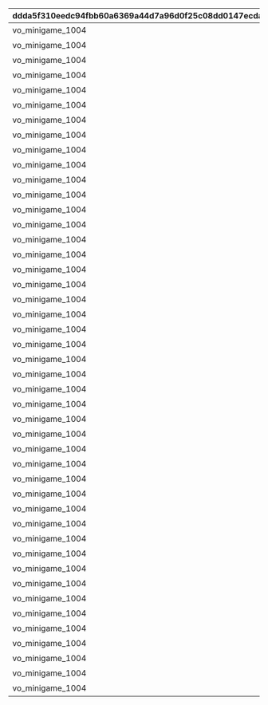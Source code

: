 |ddda5f310eedc94fbb60a6369a44d7a96d0f25c08dd0147ecdadfdd65ef9730a|96c76555cf1e9820a173d80ecd7250e283ac573a5950eb2f99f6fb0ee0caeeb3|dc52d077ea6e1dd188e3db68d876e7033a716aee4e72318bd9b34cdef70ba855|545a7e5882f1f56c05bc5fe21b101dee1aa30457cbe4e6593509c60b2f48947b|753fdca7974650af8016f06f37ea6a4bb253578bb2ceef94fea05941d4173d59|0a1dc00a4ea362600e494cd846333e265ecc81c3f739d6547fd405e1052d0986|73575baa6794373e0904e06f73a169c758a72ea9e7c6a61ae992381ea3d2e6cb|
| --- | --- | --- | --- | --- | --- | --- |
|vo_minigame_1004|2|10001|vo_minigame_1004_top_1_000|1000101|ふっふっふ、これでカヤぴぃとボスを見返してやるです！|1|
|vo_minigame_1004|2|10002|vo_minigame_1004_top_1_003|1000201|しりとりでの戦い、お兄さんにも手伝ってもらうです|1|
|vo_minigame_1004|1|10003|vo_minigame_1004_top_1_004|1000301|どんなケンカも売られた以上は買うのが喧嘩屋だ！やってやるぜ！|2|
|vo_minigame_1004|1|10004|vo_minigame_1004_top_1_005|1000401|石板でしりとりか……イノリのヤツおもしろいこと考えるな|2|
|vo_minigame_1004|1|10005|vo_minigame_1004_top_1_006|1000501|しりとりだろうがなんだろうが返り討ちにしてやるぜ|2|
|vo_minigame_1004|2|10006|vo_minigame_1004_top_1_007|1000601|ぐもも……（オデ、ハラヘッタ）|3|
|vo_minigame_1004|2|10007|vo_minigame_1004_top_1_008|1000701|ぐもももも（シリトリ タノシイ）|3|
|vo_minigame_1004|2|10008|vo_minigame_1004_top_1_009|1000801|ぐもももも！（イノリ イイヤツ）|3|
|vo_minigame_1004|2|10009|vo_minigame_1004_top_2_010|1000901|カヤぴぃ相手でも手加減しないです|1|
|vo_minigame_1004|1|10009|vo_minigame_1004_top_2_011|1000902|上等だ！やるからには本気で来いよな|2|
|vo_minigame_1004|2|10010|vo_minigame_1004_top_2_012|1001001|カヤぴぃ、謝るなら今のうちです|1|
|vo_minigame_1004|1|10010|vo_minigame_1004_top_2_013|1001002|イノリこそ泣きを入れるなら今のうちだぜ？|2|
|vo_minigame_1004|2|10011|vo_minigame_1004_top_2_014|1001101|カヤぴぃ、これからは知性の時代ですよ？|1|
|vo_minigame_1004|1|10011|vo_minigame_1004_top_2_015|1001102|待て！オレがバカみたいにいうな！！|2|
|vo_minigame_1004|1|10012|vo_minigame_1004_top_2_016|1001201|さあ、あたしたちの力を見せてやるです|1|
|vo_minigame_1004|2|10012|vo_minigame_1004_top_2_017|1001202|ぐも！（マカセロ！）|3|
|vo_minigame_1004|1|10013|vo_minigame_1004_top_2_018|1001301|よしよし、いいですようまくできたらチョコをあげるです！|1|
|vo_minigame_1004|2|10013|vo_minigame_1004_top_2_019|1001302|ぐも！（オデ チョコスキ）|3|
|vo_minigame_1004|1|10014|vo_minigame_1004_top_2_023|1001401|なあイノリ……もしかして当初の目的見失ってないよな？|2|
|vo_minigame_1004|2|10014|vo_minigame_1004_top_2_024|1001402|もちろん覚えてるですカヤぴぃを倒し我々の知能を証明するです|1|
|vo_minigame_1004|1|10015|vo_minigame_1004_top_2_025|1001501|いくらイノリ相手でも勝ちを譲る気はないからな！|2|
|vo_minigame_1004|2|10015|vo_minigame_1004_top_2_026|1001502|望むところです手加減はなしですよ|1|
|vo_minigame_1004|1|10016|vo_minigame_1004_top_2_027|1001601|へっ、なかなかやるじゃねえか|2|
|vo_minigame_1004|2|10016|vo_minigame_1004_top_2_028|1001602|カヤぴぃも思ったよりやるですね！|1|
|vo_minigame_1004|1|10017|vo_minigame_1004_top_2_029|1001701|お～い、ドラゴンもどき？|2|
|vo_minigame_1004|2|10017|vo_minigame_1004_top_2_030|1001702|ぐもっ！？（ヒッ！）|3|
|vo_minigame_1004|1|10018|vo_minigame_1004_top_2_031|1001801|いやあ、あんときは悪かったなはっはっは|2|
|vo_minigame_1004|2|10018|vo_minigame_1004_top_2_032|1001802|ぐももも……（かやピィ コワカッタ）|3|
|vo_minigame_1004|1|10019|vo_minigame_1004_top_2_033|1001901|お前ってさ……ほんとマヌケな顔してるよな|2|
|vo_minigame_1004|2|10019|vo_minigame_1004_top_2_034|1001902|ぐも……（オマエガ イウカ）|3|
|vo_minigame_1004|2|10020|vo_minigame_1004_top_2_044|1002001|ぐも……（ハラヘッタ チョコホシイ）|3|
|vo_minigame_1004|1|10020|vo_minigame_1004_top_2_045|1002002|なんだ？眠いのか？|2|
|vo_minigame_1004|2|10021|vo_minigame_1004_top_2_046|1002101|ぐもも（コイツ……キケン）|3|
|vo_minigame_1004|1|10021|vo_minigame_1004_top_2_047|1002102|うん？　なんだ？オレの舎弟にでもなりたいのか？|2|
|vo_minigame_1004|2|10022|vo_minigame_1004_top_2_048|1002201|ぐも…（かやピィノウキン）|3|
|vo_minigame_1004|1|10022|vo_minigame_1004_top_2_049|1002202|おい、今失礼なこと考えてるだろ？|2|
|vo_minigame_1004|1|10023|vo_minigame_1004_top_3_058|1002301|なあ、これいつまで続けるんだ？|2|
|vo_minigame_1004|2|10023|vo_minigame_1004_top_3_059|1002302|カヤぴぃが降参するまでです！|1|
|vo_minigame_1004|2|10023|vo_minigame_1004_top_3_060|1002303|ぐもも！（コウサンシロ！）|3|
|vo_minigame_1004|2|10024|vo_minigame_1004_top_3_065|1002401|ぐも！（イノリ チョコホシイ）|3|
|vo_minigame_1004|1|10024|vo_minigame_1004_top_3_066|1002402|しょうがないですね、食べ過ぎはダメですよ|1|
|vo_minigame_1004|1|10024|vo_minigame_1004_top_3_067|1002403|土産のチョコ、そうとう気に入ったみたいだな|2|
|vo_minigame_1004|2|10025|vo_minigame_1004_top_3_068|1002501|ぐも！（かやピィニハ マケナイ！）|3|
|vo_minigame_1004|1|10025|vo_minigame_1004_top_3_069|1002502|お？なんだ？腹でも減ってるのか？|2|
|vo_minigame_1004|2|10025|vo_minigame_1004_top_3_070|1002503|……全然話が通じてないです|1|